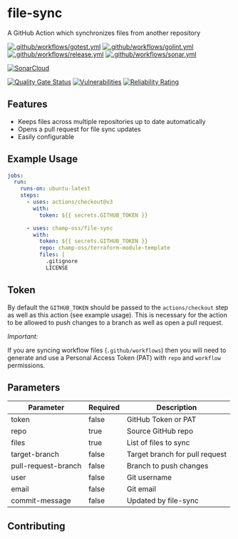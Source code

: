 # file-sync

A GitHub Action which synchronizes files from another repository

[![.github/workflows/gotest.yml](https://github.com/champ-oss/file-sync/actions/workflows/gotest.yml/badge.svg?branch=main)](https://github.com/champ-oss/file-sync/actions/workflows/gotest.yml)
[![.github/workflows/golint.yml](https://github.com/champ-oss/file-sync/actions/workflows/golint.yml/badge.svg?branch=main)](https://github.com/champ-oss/file-sync/actions/workflows/golint.yml)
[![.github/workflows/release.yml](https://github.com/champ-oss/file-sync/actions/workflows/release.yml/badge.svg)](https://github.com/champ-oss/file-sync/actions/workflows/release.yml)
[![.github/workflows/sonar.yml](https://github.com/champ-oss/file-sync/actions/workflows/sonar.yml/badge.svg)](https://github.com/champ-oss/file-sync/actions/workflows/sonar.yml)

[![SonarCloud](https://sonarcloud.io/images/project_badges/sonarcloud-black.svg)](https://sonarcloud.io/summary/new_code?id=file-sync_champ-oss)

[![Quality Gate Status](https://sonarcloud.io/api/project_badges/measure?project=file-sync_champ-oss&metric=alert_status)](https://sonarcloud.io/summary/new_code?id=file-sync_champ-oss)
[![Vulnerabilities](https://sonarcloud.io/api/project_badges/measure?project=file-sync_champ-oss&metric=vulnerabilities)](https://sonarcloud.io/summary/new_code?id=file-sync_champ-oss)
[![Reliability Rating](https://sonarcloud.io/api/project_badges/measure?project=file-sync_champ-oss&metric=reliability_rating)](https://sonarcloud.io/summary/new_code?id=file-sync_champ-oss)

## Features
- Keeps files across multiple repositories up to date automatically
- Opens a pull request for file sync updates
- Easily configurable

## Example Usage

```yaml
jobs:
  run:
    runs-on: ubuntu-latest
    steps:
      - uses: actions/checkout@v3
        with:
          token: ${{ secrets.GITHUB_TOKEN }}

      - uses: champ-oss/file-sync
        with:
          token: ${{ secrets.GITHUB_TOKEN }}
          repo: champ-oss/terraform-module-template
          files: |
            .gitignore
            LICENSE
```

## Token
By default the `GITHUB_TOKEN` should be passed to the `actions/checkout` step as well as this action (see example usage). This is necessary for the action to be allowed to push changes to a branch as well as open a pull request.

*Important:*

If you are syncing workflow files (`.github/workflows`) then you will need to generate and use a Personal Access Token (PAT) with `repo` and `workflow` permissions. 


## Parameters
| Parameter | Required | Description |
| --- | --- | --- |
| token | false | GitHub Token or PAT |
| repo | true | Source GitHub repo |
| files | true | List of files to sync |
| target-branch | false | Target branch for pull request |
| pull-request-branch | false | Branch to push changes |
| user | false | Git username |
| email | false | Git email |
| commit-message | false | Updated by file-sync |

## Contributing

